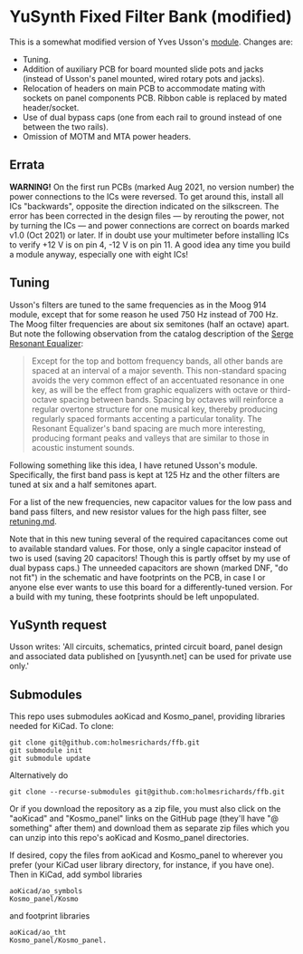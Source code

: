 # YuSynth Fixed Filter Bank (modified)

This is a somewhat modified version of Yves Usson's [module](https://www.yusynth.net/Modular/EN/BANK/index.html). Changes are:

* Tuning.
* Addition of auxiliary PCB for board mounted slide pots and jacks (instead of Usson's panel mounted, wired rotary pots and jacks).
* Relocation of headers on main PCB to accommodate mating with sockets on panel components PCB. Ribbon cable is replaced by mated header/socket.
* Use of dual bypass caps (one from each rail to ground instead of one between the two rails).
* Omission of MOTM and MTA power headers.

## Errata

**WARNING!** On the first run PCBs (marked Aug 2021, no version number) the power connections to the ICs were reversed. To get around this, install all ICs "backwards", opposite the direction indicated on the silkscreen. The error has been corrected in the design files — by rerouting the power, not by turning the ICs — and power connections are correct on boards marked v1.0 (Oct 2021) or later. If in doubt use your multimeter before installing ICs to verify +12 V is on pin 4, -12 V is on pin 11. A good idea any time you build a module anyway, especially one with eight ICs!

## Tuning
Usson's filters are tuned to the same frequencies as in the Moog 914 module, except that for some reason he used 750 Hz instead of 700 Hz. The Moog filter frequencies are about six semitones (half an octave) apart. But note the following observation from the catalog description of the [Serge Resonant Equalizer](https://www.elby-designs.com/webtek/cgs/serge/cgs202/cgs202.htm): 

> Except for the top and bottom frequency bands, all other bands are spaced at an interval of a major seventh. This non-standard spacing avoids the very common effect of an accentuated resonance in one key, as will be the effect from graphic equalizers with octave or third-octave spacing between bands. Spacing by octaves will reinforce a regular overtone structure for one musical key, thereby producing regularly spaced formants accenting a particular tonality. The Resonant Equalizer's band spacing are much more interesting, producing formant peaks and valleys that are similar to those in acoustic instument sounds.

Following something like this idea, I have retuned Usson's module. Specifically, the first band pass is kept at 125 Hz and the other filters are tuned at six and a half semitones apart. 

For a list of the new frequencies, new capacitor values for the low pass and band pass filters, and new resistor values for the high pass filter, see [retuning.md](Docs/retuning.md).

Note that in this new tuning several of the required capacitances come out to available standard values. For those, only a single capacitor instead of two is used (saving 20 capacitors! Though this is partly offset by my use of dual bypass caps.) The unneeded capacitors are shown (marked DNF, "do not fit") in the schematic and have footprints on the PCB, in case I or anyone else ever wants to use this board for a differently-tuned version. For a build with my tuning, these footprints should be left unpopulated.

## YuSynth request

Usson writes: 'All circuits, schematics, printed circuit board, panel design and associated data published on \[yusynth.net\] can be used for private use only.' 

## Submodules

This repo uses submodules aoKicad and Kosmo_panel, providing libraries needed for KiCad. To clone:

```
git clone git@github.com:holmesrichards/ffb.git
git submodule init
git submodule update
```


Alternatively do

```
git clone --recurse-submodules git@github.com:holmesrichards/ffb.git
```

Or if you download the repository as a zip file, you must also click on the "aoKicad" and "Kosmo\_panel" links on the GitHub page (they'll have "@ something" after them) and download them as separate zip files which you can unzip into this repo's aoKicad and Kosmo\_panel directories.

If desired, copy the files from aoKicad and Kosmo\_panel to wherever you prefer (your KiCad user library directory, for instance, if you have one). Then in KiCad, add symbol libraries 

```
aoKicad/ao_symbols
Kosmo_panel/Kosmo
```
and footprint libraries 
```
aoKicad/ao_tht
Kosmo_panel/Kosmo_panel.
```
